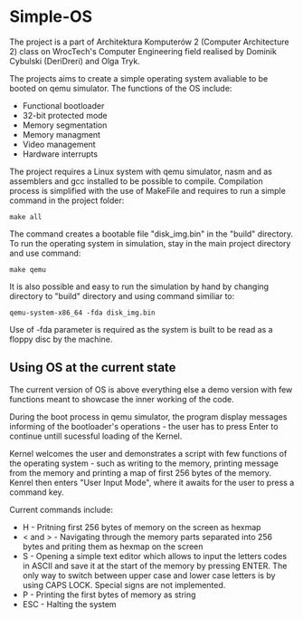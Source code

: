 # Simple-OS

The project is a part of Architektura Komputerów 2 (Computer Architecture 2) class on WrocTech's Computer Engineering field realised by Dominik Cybulski (DeriDreri) and Olga Tryk.

The projects aims to create a simple operating system avaliable to be booted on qemu simulator. The functions of the OS include:
- Functional bootloader
- 32-bit protected mode
- Memory segmentation
- Memory managment
- Video management
- Hardware interrupts

The project requires a Linux system with qemu simulator, nasm and as assemblers and gcc installed to be possible to compile. Compilation process is simplified with the use of MakeFile and requires to run a simple command in the project folder: 

```
make all
```
The command creates a bootable file "disk_img.bin" in the "build" directory. To run the operating system in simulation, stay in the main project directory and use command:
```
make qemu
```
It is also possible and easy to run the simulation by hand by changing directory to "build" directory and using command similiar to:
```
qemu-system-x86_64 -fda disk_img.bin
```
Use of -fda parameter is required as the system is built to be read as a floppy disc by the machine.

## Using OS at the current state
The current version of OS is above everything else a demo version with few functions meant to showcase the inner working of the code. 

During the boot process in qemu simulator, the program display messages informing of the bootloader's operations - the user has to press Enter to continue untill sucessful loading of the Kernel.

Kernel welcomes the user and demonstrates a script with few functions of the operating system - such as writing to the memory, printing message from the memory and printing a map of first 256 bytes of the memory. Kenrel then enters "User Input Mode", where it awaits for the user to press a command key.

Current commands include:
- H - Pritning first 256 bytes of memory on the screen as hexmap
- < and > - Navigating through the memory parts separated into 256 bytes and priting them as hexmap on the screen
- S - Opening a simple text editor which allows to input the letters codes in ASCII and save it at the start of the memory by pressing ENTER. The only way to switch between upper case and lower case letters is by using CAPS LOCK. Special signs are not implemented.
- P - Printing the first bytes of memory as string
- ESC - Halting the system
